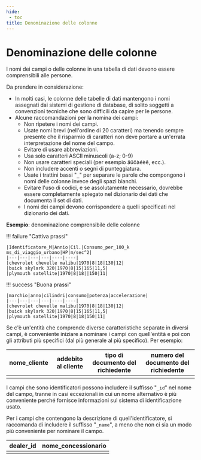 ```yaml
---
hide:
 - toc
title: Denominazione delle colonne
---
```


# Denominazione delle colonne

I nomi dei campi o delle colonne in una tabella di dati devono essere comprensibili alle persone.

Da prendere in considerazione:

- In molti casi, le colonne delle tabelle di dati mantengono i nomi assegnati dai sistemi di gestione di database, di solito soggetti a convenzioni tecniche che sono difficili da capire per le persone.
- Alcune raccomandazioni per la nomina dei campi:
   - Non ripetere i nomi dei campi.
   - Usate nomi brevi (nell'ordine di 20 caratteri) ma tenendo sempre presente che il risparmio di caratteri non deve portare a un'errata interpretazione del nome del campo. 
   - Evitare di usare abbreviazioni.
   - Usa solo caratteri ASCII minuscoli (a-z; 0-9)
   - Non usare caratteri speciali (per esempio äüöàéèê, ecc.).
   - Non includere accenti o segni di punteggiatura.
   - Usate i trattini bassi "`_`" per separare le parole che compongono i nomi delle colonne invece degli spazi bianchi.
   - Evitare l'uso di codici, e se assolutamente necessario, dovrebbe essere completamente spiegato nel dizionario dei dati che documenta il set di dati.
   - I nomi dei campi devono corrispondere a quelli specificati nel dizionario dei dati.

**Esempio**: denominazione comprensibile delle colonne

!!! failure "Cattiva prassi"

    |Identificatore_M|Annio|Cil.|Consumo_per_100_k ms_di_viaggio_urbano|HP|m/sec^2|
    |---|---|---|---|----|----|
    |chevrolet chevelle malibu|1970|8|18|130|12|
    |buick skylark 320|1970|8|15|165|11,5|
    |plymouth satellite|1970|8|18||150|11|

!!! success "Buona prassi"

    |marchio|anno|cilindri|consumo|potenza|accelerazione|
    |---|---|---|---|----|----|
    |chevrolet chevelle malibu|1970|8|18|130|12|
    |buick skylark 320|1970|8|15|165|11,5|
    |plymouth satellite|1970|8|18|150|11|

Se c'è un'entità che comprende diverse caratteristiche separate in diversi campi, è conveniente iniziare a nominare i campi con quell'entità e poi con gli attributi più specifici (dal più generale al più specifico). Per esempio:

|nome_cliente|addebito al cliente|tipo di documento del richiedente|numero del documento del richiedente|
|---|---|---|---|
| |  |  |  |

I campi che sono identificatori possono includere il suffisso "`_id`" nel nome del campo, tranne in casi eccezionali in cui un nome alternativo è più conveniente perché fornisce informazioni sul sistema di identificazione usato.

Per i campi che contengono la descrizione di quell'identificatore, si raccomanda di includere il suffisso "`_name`", a meno che non ci sia un modo più conveniente per nominare il campo.

|dealer_id|nome_concessionario|
|---|---|
|   |   |


